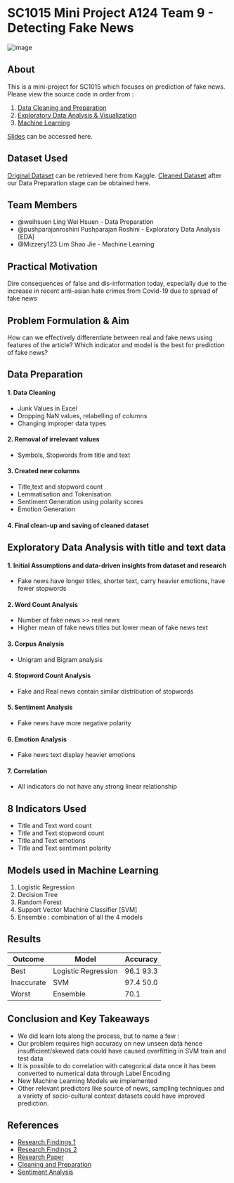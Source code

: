 # SC1015 Mini Project A124 Team 9 - Detecting Fake News
![image](https://user-images.githubusercontent.com/41039452/233805482-b8e6ebb2-7c03-4af3-900e-36abadd03517.png)

## About 
This is a mini-project for SC1015 which focuses on prediction of fake news. Please view the source code in order from : 
1. [Data Cleaning and Preparation](https://github.com/Mizzery123/Mini-Project/blob/main/Notebooks/Data%20Cleaning.ipynb)
2. [Exploratory Data Analysis & Visualization](https://github.com/Mizzery123/Mini-Project/blob/main/Notebooks/Exploratory%20Data%20Analysis%20%26%20Visualization.ipynb)
3. [Machine Learning](https://github.com/Mizzery123/Mini-Project/blob/main/Notebooks/Machine%20Learning.ipynb)

[Slides](https://github.com/Mizzery123/Mini-Project/blob/main/Slides/dsai%20slides%20team%209%20pdf%20updated.pdf) can be accessed here.
   
  
## Dataset Used
 [Original Dataset](https://www.kaggle.com/datasets/saurabhshahane/fake-news-classification) can be retrieved here from Kaggle.
 [Cleaned Dataset](https://github.com/Mizzery123/Mini-Project/tree/main/Dataset) after our Data Preparation stage can be obtained here.


## Team Members 
- @weihsuen Ling Wei Hsuen - Data Preparation 
- @pushparajanroshini Pushparajan Roshini - Exploratory Data Analysis [EDA]
- @Mizzery123 Lim Shao Jie - Machine Learning 

## Practical Motivation
Dire consequences of false and dis-information today, especially due to the increase in recent anti-asian hate crimes from Covid-19 due to spread of fake news

## Problem Formulation & Aim
How can we effectively differentiate between real and fake news using features of the article?
Which indicator and model is the best for prediction of fake news?

## Data Preparation
#### 1. Data Cleaning 
- Junk Values in Excel 
- Dropping NaN values, relabelling of columns 
- Changing improper data types 
#### 2. Removal of irrelevant values 
- Symbols, Stopwords from title and text 
#### 3. Created new columns 
- Title,text and stopword count
- Lemmatisation and Tokenisation 
- Sentiment Generation using polarity scores 
- Emotion Generation 
#### 4. Final clean-up and saving of cleaned dataset

## Exploratory Data Analysis with title and text data
#### 1. Initial Assumptions and data-driven insights from dataset and research 
- Fake news have longer titles, shorter text, carry heavier emotions, have fewer stopwords 
#### 2. Word Count Analysis 
- Number of fake news >> real news 
- Higher mean of fake news titles but lower mean of fake news text
#### 3. Corpus Analysis 
- Unigram and Bigram analysis 
#### 4. Stopword Count Analysis
- Fake and Real news contain similar distribution of stopwords
#### 5. Sentiment Analysis
- Fake news have more negative polarity
#### 6. Emotion Analysis
- Fake news text display heavier emotions
#### 7. Correlation
- All indicators do not have any strong linear relationship

## 8 Indicators Used 
- Title and Text word count 
- Title and Text stopword count
- Title and Text emotions
- Title and Text sentiment polarity

##  Models used in Machine Learning
1. Logistic Regression
2. Decision Tree
3. Random Forest
4. Support Vector Machine Classifier [SVM]
5. Ensemble : combination of all the 4 models

##  Results
| Outcome    | Model            | Accuracy  |
| ---------- | --------------------- | --------- |
| Best       | Logistic Regression   | 96.1  93.3|
| Inaccurate | SVM                   | 97.4  50.0|
| Worst      | Ensemble              | 70.1      |


## Conclusion and Key Takeaways
- We did learn lots along the process, but to name a few : 
- Our problem requires high accuracy on new unseen data hence insufficient/skewed data could have caused overfitting in SVM train and test data 
- It is possible to do correlation with categorical data once it has been converted to numerical data through Label Encoding
- New Machine Learning Models we implemented
- Other relevant predictors like source of news, sampling techniques and a variety of socio-cultural context datasets could have  improved prediction.


## References 
- [Research Findings 1](https://arxiv.org/pdf/1703.09398.pdf)
- [Research Findings 2](https://towardsdatascience.com/fake-news-detector-with-deep-learning-approach-part-i-eda-757f5c052)
- [Research Paper](https://dr.ntu.edu.sg/bitstream/10356/147544/2/FYP%20-%20Elbert%20Widjaja%20-%20Fake%20News%20Detection%20using%20Social%20Media%20Data.pdf) 
- [Cleaning and Preparation](https://www.dataquest.io/blog/how-to-clean-and-prepare-your-data-for-analysis/)
- [Sentiment Analysis](https://www.kirenz.com/post/2021-12-11-text-mining-and-sentiment-analysis-with-nltk-and-pandas-in-python/text-mining-and-sentiment-analysis-with-nltk-and-pandas-in-python/)

